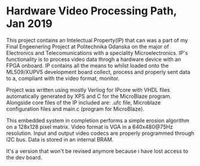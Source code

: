 # Hardware Video Processing Path, Jan 2019

This project contains an Intelectual Property(IP) that can was a part of my Final Engeenering Project at 
Politechnika Gdanska on the major of Electronics and Telecomunications with a speciality Microelectronics.
IP's functionality is to process video data throgh a hardware device with an FPGA onboard.
IP contains all the means to whilst loaded onto the ML509/XUPV5 development board collect, process and 
properly sent data to a, compliant with the video format, monitor.

Project was written using mostly Verliog for IPcore with VHDL files automatically generated by XPS and C for the MicroBlaze program.
Alongside core files of the IP included are: .ufc file, Microblaze configuration files and main.c (program for MicroBlaze).

This embedded system in completion performs a simple erosion algorithm on a 128x128 pixel matrix. 
Video format is VGA in a 640x480@75Hz resolution.
Input and output video codecs are properly programmed through I2C bus.
Data is stored in an internal BRAM.


It's a version that won't be revised anymore because i have lost access to the dev board.
